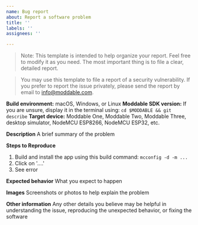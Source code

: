 ```yaml
---
name: Bug report
about: Report a software problem
title: ''
labels: ''
assignees: ''

---
```


> Note: This template is intended to help organize your report. Feel free to modify it as you need. The most important thing is to file a clear, detailed report.

> You may use this template to file a report of a security vulnerability. If you prefer to report the issue privately, please send the report by email to info@moddable.com.

**Build environment:** macOS, Windows, or Linux
**Moddable SDK version:** If you are unsure, display it in the terminal using: `cd $MODDABLE && git describe`
**Target device:** Moddable One, Moddable Two, Moddable Three, desktop simulator, NodeMCU ESP8266, NodeMCU ESP32, etc.

**Description**
A brief summary of the problem

**Steps to Reproduce**
1. Build and install the app using this build command: `mcconfig -d -m ...`
2. Click on '....'
3. See error

**Expected behavior**
What you expect to happen

**Images**
Screenshots or photos to help explain the problem

**Other information**
Any other details you believe may be helpful in understanding the issue, reproducing the unexpected behavior, or fixing the software
